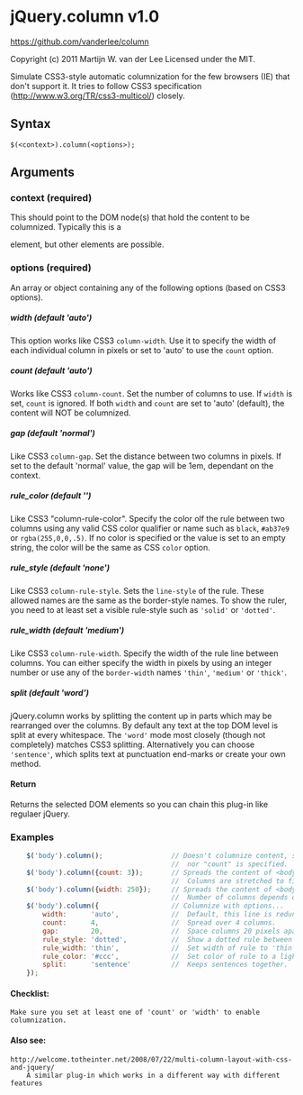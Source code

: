 # jQuery.column v1.0
https://github.com/vanderlee/column

Copyright (c) 2011 Martijn W. van der Lee
Licensed under the MIT.

Simulate CSS3-style automatic columnization for the few browsers (IE) that don't support it.
It tries to follow CSS3 specification (http://www.w3.org/TR/css3-multicol/) closely.

## Syntax
`$(<context>).column(<options>);`
	
## Arguments
### context (required)
This should point to the DOM node(s) that hold the content to be columnized.
Typically this is a <div> element, but other elements are possible.

### options (required)
An array or object containing any of the following options (based on CSS3 options).
##### width (default 'auto')
This option works like CSS3 `column-width`. Use it to specify the width of each
individual column in pixels or set to 'auto' to use the `count` option.
##### count (default 'auto')
Works like CSS3 `column-count`. Set the number of columns to use. If `width` is
set, `count` is ignored. If both `width` and `count` are set to 'auto' (default),
the content will NOT be columnized.
##### gap	(default 'normal')
Like CSS3 `column-gap`. Set the distance between two columns in pixels. If set to
the default 'normal' value, the gap will be 1em, dependant on the context.
##### rule_color (default '')
Like CSS3 "column-rule-color". Specify the color olf the rule between two columns
using any valid CSS color qualifier or name such as `black`, `#ab37e9` or
`rgba(255,0,0,.5)`. If no color is specified or the value is set to an empty string,
the color will be the same as CSS `color` option.
##### rule_style (default 'none')
Like CSS3 `column-rule-style`. Sets the `line-style` of the rule. These allowed names
are the same as the border-style names. To show the ruler, you need to at least
set a visible rule-style such as `'solid'` or `'dotted'`.
##### rule_width (default 'medium')
Like CSS3 `column-rule-width`. Specify the width of the rule line between columns.
You can either specify the width in pixels by using an integer number or use any
of the `border-width` names `'thin'`, `'medium'` or `'thick'`.
##### split (default 'word')
jQuery.column works by splitting the content up in parts which may be rearranged
over the columns. By default any text at the top DOM level is split at every
whitespace. The `'word'` mode most closely (though not completely) matches CSS3
splitting. Alternatively you can choose `'sentence'`, which splits text at
punctuation end-marks or create your own method.
	
#### Return
Returns the selected DOM elements so you can chain this plug-in like regulaer jQuery.

### Examples
```js
	$('body').column();    				// Doesn't columnize content, since neither "width"
										//  nor "count" is specified.
	$('body').column({count: 3});		// Spreads the content of <body> over 3 columns.
										//  Columns are stretched to fit the available width.
	$('body').column({width: 250});		// Spreads the content of <body> over columns of 250px.
										//  Number of columns depends on the available space.
	$('body').column({					// Columnize with options...
		width:		'auto',				//  Default, this line is redundant.
		count:		4,					//  Spread over 4 columns.
		gap:		20,					//  Space columns 20 pixels apart.
		rule_style: 'dotted',			//  Show a dotted rule between columns.
		rule_width:	'thin',				//  Set width of rule to 'thin' (usually 1 pixel).
		rule_color: '#ccc',				//  Set color of rule to a light gray.
		split:		'sentence'			//  Keeps sentences together.
	});
```
#### Checklist:
	Make sure you set at least one of 'count' or 'width' to enable columnization.
	
#### Also see:
	http://welcome.totheinter.net/2008/07/22/multi-column-layout-with-css-and-jquery/
		A similar plug-in which works in a different way with different features
